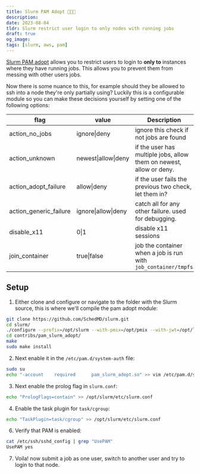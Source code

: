 ```yaml
---
title: Slurm PAM Adopt 👨‍👨‍👦
description:
date: 2023-08-04
tldr: Slurm restrict user login to only nodes with running jobs
draft: true
og_image: 
tags: [slurm, aws, pam]
---
```


[Slurm PAM adopt](https://slurm.schedmd.com/pam_slurm_adopt.html) allows you to restrict users to login to **only to** instances where they have running jobs. This allows you to prevent them from messing with other users jobs. 

Now there is some nuance to this, for example should they be allowed to ssh into a node they're only partially using? Luckily this is a configurable module so you can make these decisions yourself by setting one of the following options:

| **flag**               | **value**           | **Description**                                                     |
|------------------------|---------------------|---------------------------------------------------------------------|
| action_no_jobs         | ignore\|deny        | ignore this check if not jobs are found                             |
| action_unknown         | newest\|allow\|deny | if the user has multiple jobs, allow them on newest, allow or deny. |
| action_adopt_failure   | allow\|deny         | if the user fails the previous two check, let them in?              |
| action_generic_failure | ignore\|allow\|deny | catch all for any other failure. used for debugging.                |
| disable_x11            | 0\|1                | disable x11 sessions                                                |
| join_container         | true\|false         | job the container when a job is run with `job_container/tmpfs`      |


## Setup

1. Either clone and configure or navigate to the folder with the Slurm source, this is where we'll compile the pam adopt module:

```bash
git clone https://github.com/SchedMD/slurm.git
cd slurm/
./configure --prefix=/opt/slurm --with-pmix=/opt/pmix --with-jwt=/opt/libjwt --enable-slurmrestd
cd contribs/pam_slurm_adopt/
make
sudo make install
```

2. Next enable it in the `/etc/pam.d/system-auth` file:

```bash
sudo su
echo "-account    required      pam_slurm_adopt.so" >> vim /etc/pam.d/system-auth
```

3. Next enable the prolog flag in `slurm.conf`:

```bash
echo "PrologFlags=contain" >> /opt/slurm/etc/slurm.conf
```

4. Enable the task plugin for `task/cgroup`:

```bash
echo "TaskPlugin=task/cgroup" >> /opt/slurm/etc/slurm.conf
```

6. Verify that PAM is enabled:

```bash
cat /etc/ssh/sshd_config | grep "UsePAM"
UsePAM yes
```

7. Voila! now submit a job as one user, switch to another user and try to login to that node.